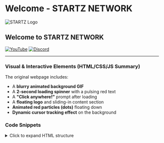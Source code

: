 # Welcome - STARTZ NETWORK

![STARTZ Logo](https://yt3.googleusercontent.com/r7bw4P7yWCb62qhmvka4aL3H0tbv9oFfFG4qpXYYg26qGVhHnjVs_-edAP6IMabjo6Rsk3O2=s160-c-k-c0x00ffffff-no-rj)

## Welcome to STARTZ NETWORK

[![YouTube](https://img.shields.io/badge/YouTube-Visit-red?style=for-the-badge&logo=youtube)](https://www.youtube.com/@STARTZPRANJALOFFICIAL)
[![Discord](https://img.shields.io/badge/Discord-Join-7289DA?style=for-the-badge&logo=discord)](https://dsc.gg/startzmc)

---

### Visual & Interactive Elements (HTML/CSS/JS Summary)

The original webpage includes:
- A **blurry animated background GIF**
- A **2-second loading spinner** with a pulsing red text
- A **"Click anywhere!"** prompt after loading
- A **floating logo** and sliding-in content section
- **Animated red particles (dots)** floating down
- **Dynamic cursor tracking effect** on the background

### Code Snippets

<details>
<summary>Click to expand HTML structure</summary>

```html
<!-- Simplified structure -->
<body>
    <div class="background"></div>
    
    <div class="loading">
        <div class="spinner"></div>
        <div class="loading-text">Loading: 2s</div>
    </div>

    <div class="click-anywhere">Click anywhere!</div>

    <div class="main-content">
        <img src="https://yt3.googleusercontent.com/r7bw4P7yWCb62qhmvka4aL3H0tbv9oFfFG4qpXYYg26qGVhHnjVs_-edAP6IMabjo6Rsk3O2=s160-c-k-c0x00ffffff-no-rj" class="logo">
        <h1 class="title">Welcome to STARTZ NETWORK</h1>
        <div class="links">
            <a href="https://www.youtube.com/@STARTZPRANJALOFFICIAL" target="_blank" class="link">YouTube</a>
            <a href="https://dsc.gg/startzmc" target="_blank" class="link">Discord</a>
        </div>
    </div>
</body>

